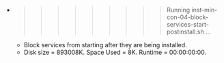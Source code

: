 * >>>>>>>>> Running inst-min-con-04-block-services-start-postinstall.sh ...
  * Block services from starting after they are being installed.
  * Disk size = 893008K. Space Used = 8K. Runtime = 00:00:00:00.
